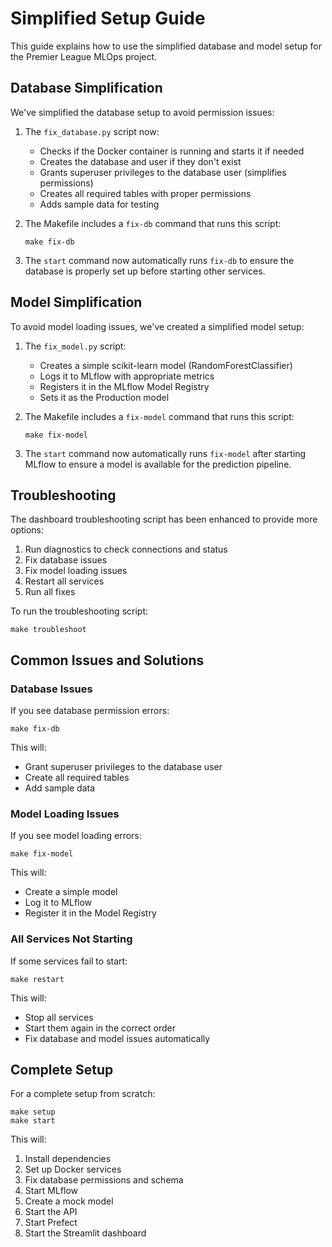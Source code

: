 # Simplified Setup Guide

This guide explains how to use the simplified database and model setup for the Premier League MLOps project.

## Database Simplification

We've simplified the database setup to avoid permission issues:

1. The `fix_database.py` script now:
   - Checks if the Docker container is running and starts it if needed
   - Creates the database and user if they don't exist
   - Grants superuser privileges to the database user (simplifies permissions)
   - Creates all required tables with proper permissions
   - Adds sample data for testing

2. The Makefile includes a `fix-db` command that runs this script:
   ```
   make fix-db
   ```

3. The `start` command now automatically runs `fix-db` to ensure the database is properly set up before starting other services.

## Model Simplification

To avoid model loading issues, we've created a simplified model setup:

1. The `fix_model.py` script:
   - Creates a simple scikit-learn model (RandomForestClassifier)
   - Logs it to MLflow with appropriate metrics
   - Registers it in the MLflow Model Registry
   - Sets it as the Production model

2. The Makefile includes a `fix-model` command that runs this script:
   ```
   make fix-model
   ```

3. The `start` command now automatically runs `fix-model` after starting MLflow to ensure a model is available for the prediction pipeline.

## Troubleshooting

The dashboard troubleshooting script has been enhanced to provide more options:

1. Run diagnostics to check connections and status
2. Fix database issues
3. Fix model loading issues
4. Restart all services
5. Run all fixes

To run the troubleshooting script:
```
make troubleshoot
```

## Common Issues and Solutions

### Database Issues

If you see database permission errors:
```
make fix-db
```

This will:
- Grant superuser privileges to the database user
- Create all required tables
- Add sample data

### Model Loading Issues

If you see model loading errors:
```
make fix-model
```

This will:
- Create a simple model
- Log it to MLflow
- Register it in the Model Registry

### All Services Not Starting

If some services fail to start:
```
make restart
```

This will:
- Stop all services
- Start them again in the correct order
- Fix database and model issues automatically

## Complete Setup

For a complete setup from scratch:
```
make setup
make start
```

This will:
1. Install dependencies
2. Set up Docker services
3. Fix database permissions and schema
4. Start MLflow
5. Create a mock model
6. Start the API
7. Start Prefect
8. Start the Streamlit dashboard
